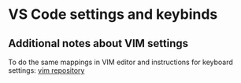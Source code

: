 # VS Code settings and keybinds

## Additional notes about VIM settings

To do the same mappings in VIM editor and instructions for keyboard settings: [vim repository](https://github.com/rampemus/.vim)
